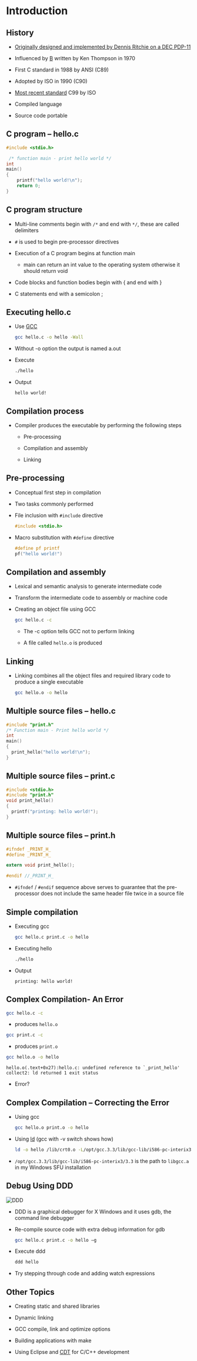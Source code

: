 # Introduction

## History

- [Originally designed and implemented by Dennis Ritchie on a DEC PDP-11](http://cm.bell-labs.co/who/dmr/chist.html)

- Influenced by [B](http://cm.bell-labs.co/who/dmr/bintro.html) written by Ken Thompson in 1970

- First C standard in 1988 by ANSI (C89)

- Adopted by ISO in 1990 (C90)

- [Most recent standard](http://www.open-std.org/jtc1/sc22/wg14/) C99 by ISO

- Compiled language

- Source code portable

## C program – hello.c

```c
#include <stdio.h>

 /* function main - print hello world */ 
int
main()
{
    printf("hello world!\n");
    return 0;
}
```

## C program structure

- Multi-line comments begin with `/*` and end with `*/`, these are called delimiters

- `#` is used to begin pre-processor directives

- Execution of a C program begins at function main
  - main can return an int value to the operating system otherwise it should return void

- Code blocks and function bodies begin with { and end with }

- C statements end with a semicolon ;

## Executing hello.c

- Use [GCC](http://gcc.gnu.org/)

  ```bash
  gcc hello.c -o hello -Wall
  ```

- Without -o option the output is named a.out

- Execute

  ```bash
  ./hello
  ```

- Output

  ```text
  hello world!
  ```

## Compilation process

- Compiler produces the executable by performing the following steps

  - Pre-processing

  - Compilation and assembly

  - Linking

## Pre-processing

- Conceptual first step in compilation

- Two tasks commonly performed

- File inclusion with `#include` directive

  ```c
  #include <stdio.h>
  ```

- Macro substitution with `#define` directive

  ```c
  #define pf printf
  pf("hello world!")
  ```

## Compilation and assembly

- Lexical and semantic analysis to generate intermediate code

- Transform the intermediate code to assembly or machine code

- Creating an object file using GCC

  ```bash
  gcc hello.c -c
  ```

  - The -c option tells GCC not to perform linking

  - A file called `hello.o` is produced

## Linking

- Linking combines all the object files and required library code to produce a single executable

  ```bash
  gcc hello.o -o hello
  ```

## Multiple source files – hello.c

```c
#include "print.h"
/* Function main - Print hello world */
int
main()
{
  print_hello("hello world!\n");
}
```

## Multiple source files – print.c

```c
#include <stdio.h>
#include "print.h"
void print_hello()
{
  printf("printing: hello world!");
}
```

## Multiple source files – print.h

```c
#ifndef _PRINT_H_
#define _PRINT_H_

extern void print_hello();

#endif //_PRINT_H_
```

- `#ifndef` / `#endif` sequence above serves to guarantee that the pre-processor does not include the same header file twice in a source file

## Simple compilation

- Executing gcc

  ```bash
  gcc hello.c print.c -o hello
  ```

- Executing hello

  ```bash
  ./hello
  ```

- Output

  ```text
  printing: hello world!
  ```

## Complex Compilation- An Error

```bash
gcc hello.c -c
```

- produces `hello.o`

```bash
gcc print.c -c
```

- produces `print.o`

```bash
gcc hello.o -o hello
```

```text
hello.o(.text+0x27):hello.c: undefined reference to `_print_hello'
collect2: ld returned 1 exit status
```

- Error?

## Complex Compilation – Correcting the Error

- Using gcc

  ```bash
  gcc hello.o print.o -o hello
  ```

- Using [ld](https://www.gnu.org/software/binutils/) (gcc with -v switch shows how)

  ```bash
  ld -o hello /lib/crt0.o -L/opt/gcc.3.3/lib/gcc-lib/i586-pc-interix3/3.3 hello.o print.o -lgcc -lc -lpsxdll -v
  ```

- `/opt/gcc.3.3/lib/gcc-lib/i586-pc-interix3/3.3` is the path to `libgcc.a` in my Windows SFU installation

## Debug Using DDD

![DDD](media/ddd.png)

- DDD is a graphical debugger for X Windows and it uses gdb, the command line debugger

- Re-compile source code with extra debug information for gdb

  ```bash
  gcc hello.c print.c -o hello –g
  ```

- Execute ddd

  ```bash
  ddd hello
  ```

- Try stepping through code and adding watch expressions

## Other Topics

- Creating static and shared libraries

- Dynamic linking

- GCC compile, link and optimize options

- Building applications with make

- Using Eclipse and [CDT](http://www.eclipse.org/cdt/) for C/C++ development
